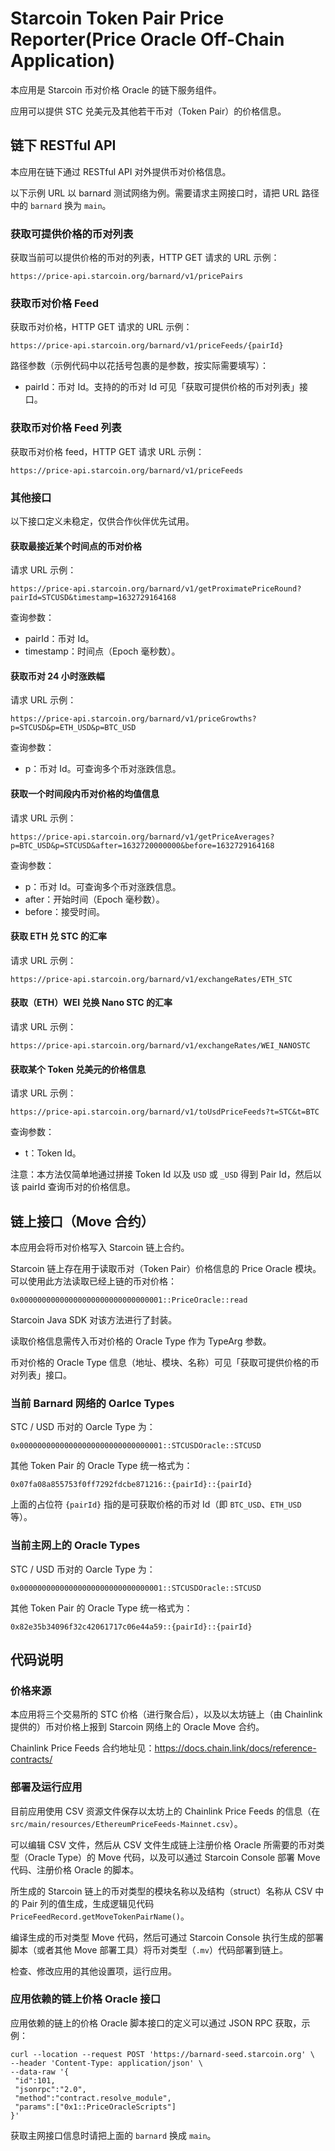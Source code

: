 # Starcoin Token Pair Price Reporter(Price Oracle Off-Chain Application)

本应用是 Starcoin 币对价格 Oracle 的链下服务组件。

应用可以提供 STC 兑美元及其他若干币对（Token Pair）的价格信息。

## 链下 RESTful API

本应用在链下通过 RESTful API 对外提供币对价格信息。

以下示例 URL 以 barnard 测试网络为例。需要请求主网接口时，请把 URL 路径中的 `barnard` 换为 `main`。

### 获取可提供价格的币对列表

获取当前可以提供价格的币对的列表，HTTP GET 请求的 URL 示例：

```url
https://price-api.starcoin.org/barnard/v1/pricePairs
```

### 获取币对价格 Feed

获取币对价格，HTTP GET 请求的 URL 示例：

```url
https://price-api.starcoin.org/barnard/v1/priceFeeds/{pairId}
```

路径参数（示例代码中以花括号包裹的是参数，按实际需要填写）：

* pairId：币对 Id。支持的的币对 Id 可见「获取可提供价格的币对列表」接口。

### 获取币对价格 Feed 列表

获取币对价格 feed，HTTP GET 请求 URL 示例：

```url
https://price-api.starcoin.org/barnard/v1/priceFeeds
```

### 其他接口

以下接口定义未稳定，仅供合作伙伴优先试用。

#### 获取最接近某个时间点的币对价格

请求 URL 示例：

```url
https://price-api.starcoin.org/barnard/v1/getProximatePriceRound?pairId=STCUSD&timestamp=1632729164168
```

查询参数：

* pairId：币对 Id。
* timestamp：时间点（Epoch 毫秒数）。

#### 获取币对 24 小时涨跌幅

请求 URL 示例：

```url
https://price-api.starcoin.org/barnard/v1/priceGrowths?p=STCUSD&p=ETH_USD&p=BTC_USD
```

查询参数：

* p：币对 Id。可查询多个币对涨跌信息。

#### 获取一个时间段内币对价格的均值信息

请求 URL 示例：

```url
https://price-api.starcoin.org/barnard/v1/getPriceAverages?p=BTC_USD&p=STCUSD&after=1632720000000&before=1632729164168
```

查询参数：

* p：币对 Id。可查询多个币对涨跌信息。
* after：开始时间（Epoch 毫秒数）。
* before：接受时间。

#### 获取 ETH 兑 STC 的汇率

请求 URL 示例：

```url
https://price-api.starcoin.org/barnard/v1/exchangeRates/ETH_STC
```

#### 获取（ETH）WEI 兑换 Nano STC 的汇率

请求 URL 示例：

```url
https://price-api.starcoin.org/barnard/v1/exchangeRates/WEI_NANOSTC
```

#### 获取某个 Token 兑美元的价格信息

请求 URL 示例：

```url
https://price-api.starcoin.org/barnard/v1/toUsdPriceFeeds?t=STC&t=BTC
```

查询参数：

* t：Token Id。

注意：本方法仅简单地通过拼接 Token Id 以及 `USD` 或 `_USD` 得到 Pair Id，然后以该 pairId 查询币对的价格信息。

## 链上接口（Move 合约）

本应用会将币对价格写入 Starcoin 链上合约。

Starcoin 链上存在用于读取币对（Token Pair）价格信息的 Price Oracle 模块。 可以使用此方法读取已经上链的币对价格：

```text
0x00000000000000000000000000000001::PriceOracle::read
```

Starcoin Java SDK 对该方法进行了封装。

读取价格信息需传入币对价格的 Oracle Type 作为 TypeArg 参数。

币对价格的 Oracle Type 信息（地址、模块、名称）可见「获取可提供价格的币对列表」接口。

### 当前 Barnard 网络的 Oarlce Types

STC / USD 币对的 Oarcle Type 为：

```
0x00000000000000000000000000000001::STCUSDOracle::STCUSD
```

其他 Token Pair 的 Oracle Type 统一格式为：

```
0x07fa08a855753f0ff7292fdcbe871216::{pairId}::{pairId}
```

上面的占位符 `{pairId}` 指的是可获取价格的币对 Id（即 `BTC_USD`、`ETH_USD` 等）。

### 当前主网上的 Oracle Types

STC / USD 币对的 Oarcle Type 为：

```
0x00000000000000000000000000000001::STCUSDOracle::STCUSD
```

其他 Token Pair 的 Oracle Type 统一格式为：

```
0x82e35b34096f32c42061717c06e44a59::{pairId}::{pairId}
```

## 代码说明

### 价格来源

本应用将三个交易所的 STC 价格（进行聚合后），以及以太坊链上（由 Chainlink 提供的）币对价格上报到 Starcoin 网络上的 Oracle Move 合约。

Chainlink Price Feeds 合约地址见：https://docs.chain.link/docs/reference-contracts/

### 部署及运行应用

目前应用使用 CSV 资源文件保存以太坊上的 Chainlink Price Feeds 的信息（在 `src/main/resources/EthereumPriceFeeds-Mainnet.csv`）。

可以编辑 CSV 文件，然后从 CSV 文件生成链上注册价格 Oracle 所需要的币对类型（Oracle Type）的 Move 代码，以及可以通过 Starcoin Console 部署 Move 代码、注册价格 Oracle 的脚本。

所生成的 Starcoin 链上的币对类型的模块名称以及结构（struct）名称从 CSV 中的 Pair 列的值生成，生成逻辑见代码 `PriceFeedRecord.getMoveTokenPairName()`。

编译生成的币对类型 Move 代码，然后可通过 Starcoin Console 执行生成的部署脚本（或者其他 Move 部署工具）将币对类型（`.mv`）代码部署到链上。

检查、修改应用的其他设置项，运行应用。

### 应用依赖的链上价格 Oracle 接口

应用依赖的链上的价格 Oracle 脚本接口的定义可以通过 JSON RPC 获取，示例：

```shell
curl --location --request POST 'https://barnard-seed.starcoin.org' \
--header 'Content-Type: application/json' \
--data-raw '{
 "id":101,
 "jsonrpc":"2.0",
 "method":"contract.resolve_module",
 "params":["0x1::PriceOracleScripts"]
}'
```

获取主网接口信息时请把上面的 `barnard` 换成 `main`。

